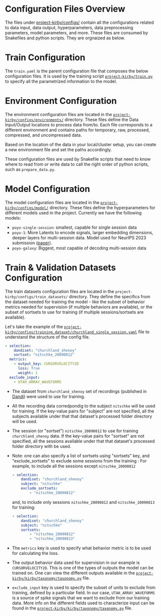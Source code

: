 # Configuration Files Overview

The files under [project-kirby/configs/](https://github.com/nerdslab/project-kirby/blob/main/configs/) contain all the configurations related to data input, data output, hyperparameters, data preprocessing parameters, model parameters, and more.
These files are consumed by Snakefiles and python scripts.
They are orgnaized as below.

# Train Configuration
The `train.yaml` is the parent configuration file that composes the below configuration files. It is used by the training script [`project-kirby/train.py`](https://github.com/nerdslab/project-kirby/blob/main/train.py) to specify all the parametrized information to the model.

# Environment Configuration

The environment configuration files are located in the [`project-kirby/configs/environments/`](https://github.com/nerdslab/project-kirby/blob/main/configs/environments/) directory. These files define the Data Input/Output locations to process data from/to.
Each file corresponds to a different environment and contains paths for temporary, raw, processed, compressed, and uncompressed data.

Based on the location of the data in your local/cluster setup, you can create a new environment file and set the paths accordingly.

These configuration files are used by Snakefile scripts that need to know where to read from or write data to call the right order of python scripts, such as `prepare_data.py`.

# Model Configuration

The model configuration files are located in the [`project-kirby/configs/model/`](https://github.com/nerdslab/project-kirby/blob/main/configs/model/) directory. These files define the hyperparameters for different models used in the project.
Currently we have the following models:
- `poyo-single-session`: smallest, capable for single session data
- `poyo-1`:  More Latents to encode signals, larger embedding dimensions, deeper layers for multi-session data. Model used for NeurIPS 2023 submission ([paper](https://ar5iv.labs.arxiv.org/html/2310.16046)).
- `poyo-galaxy`: Biggest, most capable of decoding multi-session data

# Train & Validation Datasets Configuration

The train datasets configuration files are located in the `project-kirby/configs/train_datasets/` directory.
They define the specifics from the dataset needed for training the model - like the subset of behavior metrics needed for supervision (if multiple behaviors are available), or the subset of sortsets to use for training (if multiple sessions/sortsets are available).

Let's take the example of the [`project-kirby/configs/training_dataset/churchland_single_session.yaml`](https://github.com/nerdslab/project-kirby/blob/main/configs/train_datasets/churchland_single_session.yaml) file to understand the structure of the config file.
```yaml
- selection:
    dandiset: "churchland_shenoy"
    sortset: "nitschke_20090812"
  metrics:
    - output_key: CURSORVELOCITY2D
      loss: True
      weight: 1
  exclude_input:
    - UTAH_ARRAY_WAVEFORMS
```

- The dataset from `churchland_shenoy` set of recordings (published in [Dandi](https://dandiarchive.org/dandiset/000070)) were used to use for training.
- All the recording data corredpondig to the subject `nitschke` will be used for training. If the key-value pairs for "subject" are not specified, all the subjects available under that that dataset's processed folder directory will be used.
- The session (or "sortset") `nitschke_20090812` to use for training `churchland_shenoy` data. If the key-value pairs for "sortset" are not specified, all the sessions available under that that dataset's processed folder directory with be used.
- Note: one can also specify a list of sortsets using "sortsets" key, and "exclude_sortsets" to exclude some sessions from the training :
For example, to include all the sessions except `nitschke_20090812`
    ```yaml
    - selection:
        dandiset: "churchland_shenoy"
        subject: "nitschke"
        exclude_sortsets:
            - "nitschke_20090812"
    ```
    and, to include only sessions `nitschke_20090812` and `nitschke_20090813` for training:
    ```yaml
    - selection:
        dandiset: "churchland_shenoy"
        subject: "nitschke"
        sortsets:
            - "nitschke_20090812"
            - "nitschke_20090813"
    ```

- The `metrics` key is used to specify what behavior metric is to be used for calculating the loss.
- The output behavior data used for supervision in our example is `CURSORVELOCITY2D`. This is one of the types of outputs the model can be trained on. One can view the different outputs available in the [`project-kirby/kirby/taxonomy/taxonomy.py`](https://github.com/nerdslab/project-kirby/blob/main/kirby/taxonomy/taxonomy.py) file.
- `exclude_input` key is used to specify the subset of units to exclude from training, defined by a particular field. In our case, `UTAH_ARRAY_WAVEFORMS` is a source of spike signals that we want to exclude from our training data. More info on the different fields used to characterize input can be found in the [`project-kirby/kirby/taxonomy/taxonomy.py`](https://github.com/nerdslab/project-kirby/blob/main/kirby/taxonomy/taxonomy.py) file.